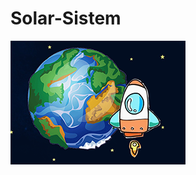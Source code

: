 # Solar-Sistem
![Image alt](https://github.com/Anjeli-art/Solar-Sistem/blob/main/Screenshot_2.png)


